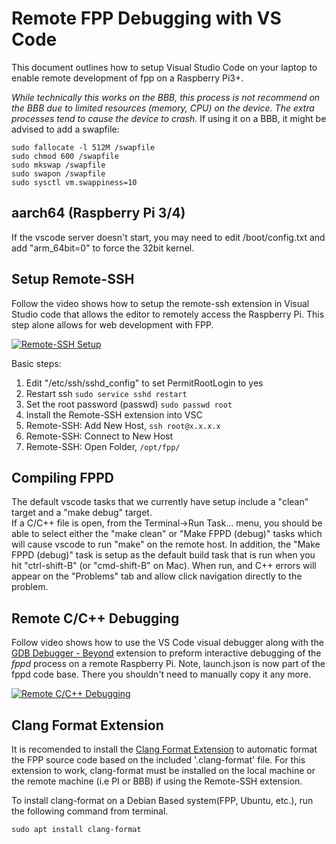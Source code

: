 # Remote FPP Debugging with VS Code
This document outlines how to setup Visual Studio Code on your laptop
to enable remote development of fpp on a Raspberry Pi3+.

_While technically this works on the BBB, this process is not recommend on the BBB due to limited resources (memory, CPU)
on the device. The extra processes tend to cause the device to crash._    If using it on a BBB, it might be advised to add
a swapfile:
```
sudo fallocate -l 512M /swapfile
sudo chmod 600 /swapfile
sudo mkswap /swapfile
sudo swapon /swapfile
sudo sysctl vm.swappiness=10
```

## aarch64 (Raspberry Pi 3/4)
If the vscode server doesn't start, you may need to edit /boot/config.txt and add  "arm_64bit=0" to force the 32bit kernel.

## Setup Remote-SSH
Follow the video shows how to setup the remote-ssh extension in Visual Studio
code that allows the editor to remotely access the Raspberry Pi.  This step
alone allows for web development with FPP.

[![Remote-SSH Setup](https://img.youtube.com/vi/h2MhkFKUOow/0.jpg)](https://www.youtube.com/watch?v=h2MhkFKUOow)

Basic steps:
1) Edit "/etc/ssh/sshd_config" to set PermitRootLogin to yes
2) Restart ssh ```sudo service sshd restart```
3) Set the root password (passwd) ```sudo passwd root```
4) Install the Remote-SSH extension into VSC
5) Remote-SSH: Add New Host, ```ssh root@x.x.x.x```
6) Remote-SSH: Connect to New Host
7) Remote-SSH: Open Folder, ```/opt/fpp/```

## Compiling FPPD
The default vscode tasks that we currently have setup include a "clean" target and a "make debug" target.  
If a C/C++ file is open, from the Terminal->Run Task... menu, you should be able to select either the
"make clean" or "Make FPPD (debug)" tasks which will cause vscode to run "make" on the remote host.  In 
addition, the "Make FPPD (debug)" task is setup as the default build task that is run when you hit
"ctrl-shift-B" (or "cmd-shift-B" on Mac).   When run, and C++ errors will appear on the "Problems" tab
and allow click navigation directly to the problem.


## Remote C/C++ Debugging
Follow video shows how to use the VS Code visual debugger along with the
[GDB Debugger - Beyond](https://marketplace.visualstudio.com/items?itemName=coolchyni.beyond-debug) extension
to preform interactive debugging of the *fppd* process on a remote
Raspberry Pi. Note, launch.json is now part of the fppd code base.  There you shouldn't need to manually copy it
any more.

[![Remote C/C++ Debugging](https://img.youtube.com/vi/bix6WzRrbEQ/0.jpg)](https://www.youtube.com/watch?v=bix6WzRrbEQ) 

## Clang Format Extension
It is recomended to install the [Clang Format Extension](https://marketplace.visualstudio.com/items?itemName=xaver.clang-format) to automatic format
the FPP source code based on the included '.clang-format' file. For this extension to work, clang-format must
be installed on the local machine or the remote machine (i.e PI or BBB) if using the Remote-SSH extension.

To install clang-format on a Debian Based system(FPP, Ubuntu, etc.), run the following command from terminal.
```
sudo apt install clang-format
```
